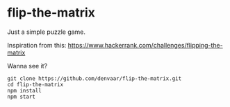 # flip-the-matrix
Just a simple puzzle game.

Inspiration from this: https://www.hackerrank.com/challenges/flipping-the-matrix

Wanna see it?

    git clone https://github.com/denvaar/flip-the-matrix.git
    cd flip-the-matrix
    npm install
    npm start
